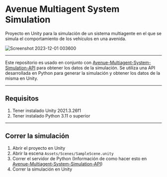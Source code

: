 # Avenue Multiagent System Simulation

Proyecto en Unity para la simulación de un sistema multiagente en el que se simula el comportamiento de los vehículos en una avenida.

![Screenshot 2023-12-01 003600](https://github.com/JCooleyM/RETO-MultiAgentes-UNITY/assets/88672259/4942a1ea-5ab9-45d9-ac1c-8ec0697dce94)

---

Este repositorio es usado en conjunto con [Avenue-Multiagent-System-Simulation-API](https://github.com/CDavidSV/Avenue-Multiagent-System-Simulation-API) para obtener los datos de la simulación.
Se utiliza una API desarrollada en Python para generar la simulación y obtener los datos de la misma en Unity.

---

## Requisitos
1. Tener instalado Unity 2021.3.26f1
2. Tener instalado Python 3.11 o superior

---

## Correr la simulación
1. Abrir el proyecto en Unity
2. Abrir la escena `Assets/Scenes/SampleScene.unity`
3. Correr el servidor de Python (Información de como hacer esto en [Avenue-Multiagent-System-Simulation-API](https://github.com/CDavidSV/Avenue-Multiagent-System-Simulation-API))
4. Correr la simulación en Unity
